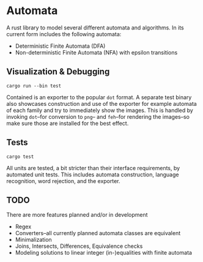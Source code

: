 # Automata

A rust library to model several different automata and algorithms. In its
current form includes the following automata:

* Deterministic Finite Automata (DFA)
* Non-deterministic Finite Automata (NFA) with epsilon transitions

## Visualization & Debugging

```
cargo run --bin test
```

Contained is an exporter to the popular `dot` format. A separate test binary
also showcases construction and use of the exporter for example automata of each
family and try to immediately show the images. This is handled by invoking
`dot`–for conversion to `png`– and `feh`–for rendering the images–so make sure
those are installed for the best effect.

## Tests

```
cargo test
```

All units are tested, a bit stricter than their interface requirements, by
automated unit tests. This includes automata construction, language recognition,
word rejection, and the exporter.

## TODO

There are more features planned and/or in development

* Regex
* Converters–all currently planned automata classes are equivalent
* Minimalization
* Joins, Intersects, Differences, Equivalence checks
* Modeling solutions to linear integer (in-)equalities with finite automata

